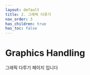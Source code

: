 ```yaml
---
layout: default
title: 2. 그래픽 다루기
nav_order: 3
has_children: true
has_toc: false
---
```


# Graphics Handling

그래픽 다루기 페이지 입니다